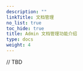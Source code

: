 ```yaml
---
description: ""
linkTitle: 文档管理
no_list: true
toc_hide: true
title: Admin 文档管理功能介绍
type: docs
weight: 4
---
```


// TBD



